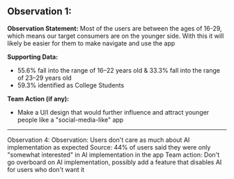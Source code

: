 ## Observation 1:
**Observation Statement:**
Most of the users are between the ages of 16-29, which means our target consumers are on the younger side. With this it will likely be easier
for them to make navigate and use the app

**Supporting Data:**
- 55.6% fall into the range of 16–22 years old & 33.3% fall into the range of 23–29 years old  
- 59.3% identified as College Students

**Team Action (if any):**
- Make a U/I design that would further influence and attract younger people like a "social-media-like" app
---
Observation 4:
  Observation: Users don't care as much about AI implementation as expected
  Source: 44% of users said they were only "somewhat interested" in AI implementation in the app
  Team action: Don't go overboard on AI implementation, possibly add a feature that disables AI for users who don't want it